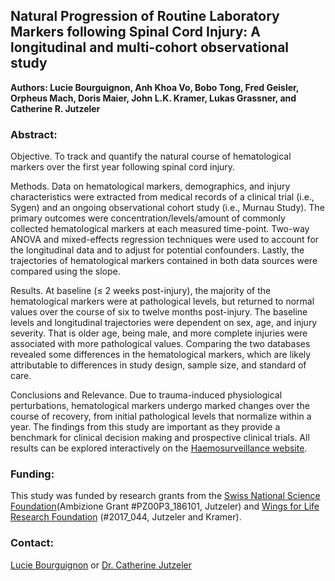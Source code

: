 ## Natural Progression of Routine Laboratory Markers following Spinal Cord Injury: A longitudinal and multi-cohort observational study

**Authors: Lucie Bourguignon, Anh Khoa Vo, Bobo Tong, Fred Geisler, Orpheus Mach, Doris Maier, John L.K. Kramer, Lukas Grassner, and Catherine R. Jutzeler**

### Abstract: 
Objective.  To track and quantify the natural course of hematological markers over the first year following spinal cord injury.

Methods.  Data on hematological markers, demographics, and injury characteristics were extracted from medical records of a clinical trial (i.e., Sygen) and an ongoing observational cohort study (i.e., Murnau Study). The primary outcomes were concentration/levels/amount of commonly collected hematological markers at each measured time-point. Two-way ANOVA and mixed-effects regression techniques were used to account for the longitudinal data and to adjust for potential confounders. Lastly, the trajectories of hematological markers contained in both data sources were compared using the slope.

Results. At baseline (≤ 2 weeks post-injury), the majority of the hematological markers were at pathological levels, but returned to normal values over the course of six to twelve months post-injury. The baseline levels and longitudinal trajectories were dependent on sex, age, and injury severity. That is older age, being male, and more complete injuries were associated with more pathological values. Comparing the two databases revealed some differences in the hematological markers, which are likely attributable to differences in study design, sample size, and standard of care.

Conclusions and Relevance. Due to trauma-induced physiological perturbations, hematological markers undergo marked changes over the course of recovery, from initial pathological levels that normalize within a year. The findings from this study are important as they provide a benchmark for clinical decision making and prospective clinical trials. All results can be explored interactively on the [Haemosurveillance website](https://jutzelec.shinyapps.io/Haemosurveillance/).

### Funding: 
This study was funded by research grants from the [Swiss National Science Foundation](http://p3.snf.ch/project-186101)(Ambizione Grant #PZ00P3_186101, Jutzeler) and [Wings for Life Research Foundation](https://www.wingsforlife.com/de/forschung/) (#2017_044, Jutzeler and Kramer). 

### Contact: 
[Lucie Bourguignon](mailto:lucie.Bourguignon@bsse.ethz.ch?subject=[GitHub]%20Source%20Han%20Sans) or [Dr. Catherine Jutzeler](mailto:catherine.jutzeler@bsse.ethz.ch?subject=[GitHub]%20Source%20Han%20Sans)

